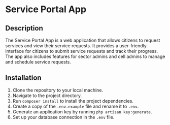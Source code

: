 # Service Portal App

## Description
The Service Portal App is a web application that allows citizens to request services and view their service requests. It provides a user-friendly interface for citizens to submit service requests and track their progress. The app also includes features for sector admins and cell admins to manage and schedule service requests.


## Installation
1. Clone the repository to your local machine.
2. Navigate to the project directory.
3. Run `composer install` to install the project dependencies.
4. Create a copy of the `.env.example` file and rename it to `.env`.
5. Generate an application key by running `php artisan key:generate`.
6. Set up your database connection in the `.env` file.